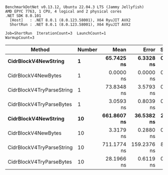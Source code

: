 ```

BenchmarkDotNet v0.13.12, Ubuntu 22.04.3 LTS (Jammy Jellyfish)
AMD EPYC 7763, 1 CPU, 4 logical and 2 physical cores
.NET SDK 8.0.101
  [Host]   : .NET 8.0.1 (8.0.123.58001), X64 RyuJIT AVX2
  ShortRun : .NET 8.0.1 (8.0.123.58001), X64 RyuJIT AVX2

Job=ShortRun  IterationCount=3  LaunchCount=1  
WarmupCount=3  

```
| Method                    | Number | Mean        | Error       | StdDev    | Min         | Max         | Allocated |
|-------------------------- |------- |------------:|------------:|----------:|------------:|------------:|----------:|
| **CidrBlockV4NewString**      | **1**      |  **65.7425 ns** |   **6.3328 ns** | **0.3471 ns** |  **65.4584 ns** |  **66.1294 ns** |         **-** |
| CidrBlockV4NewBytes       | 1      |   0.0000 ns |   0.0000 ns | 0.0000 ns |   0.0000 ns |   0.0000 ns |         - |
| CidrBlockV4TryParseString | 1      |  73.8348 ns |   3.5793 ns | 0.1962 ns |  73.6182 ns |  74.0007 ns |         - |
| CidrBlockV4TryParseBytes  | 1      |   3.0593 ns |   0.8039 ns | 0.0441 ns |   3.0338 ns |   3.1102 ns |         - |
| **CidrBlockV4NewString**      | **10**     | **661.8607 ns** |  **36.5382 ns** | **2.0028 ns** | **660.4737 ns** | **664.1568 ns** |         **-** |
| CidrBlockV4NewBytes       | 10     |   3.3179 ns |   0.2880 ns | 0.0158 ns |   3.3034 ns |   3.3347 ns |         - |
| CidrBlockV4TryParseString | 10     | 711.1774 ns | 159.2376 ns | 8.7284 ns | 704.7112 ns | 721.1057 ns |         - |
| CidrBlockV4TryParseBytes  | 10     |  28.1966 ns |   0.6119 ns | 0.0335 ns |  28.1579 ns |  28.2160 ns |         - |
